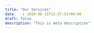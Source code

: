 ```yaml
---
title: "Our Services"
date    : 2020-08-15T12:37:52+06:00
draft: false
description: "This is meta description"
---
```

